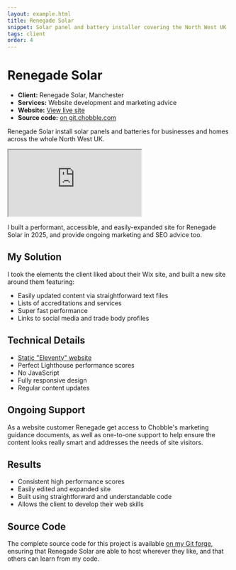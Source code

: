 ```yaml
---
layout: example.html
title: Renegade Solar
snippet: Solar panel and battery installer covering the North West UK
tags: client
order: 4
---
```


# Renegade Solar

- **Client:** Renegade Solar, Manchester
- **Services:** Website development and marketing advice
- **Website:** [View live site](https://renegade-solar.co.uk)
- **Source code:** [on git.chobble.com](https://git.chobble.com/hosted-by-chobble/renegade-solar)

Renegade Solar install solar panels and batteries for businesses and homes across the whole North West UK.

<iframe src="https://renegade-solar.co.uk"></iframe>

I built a performant, accessible, and easily-expanded site for Renegade Solar in 2025, and provide ongoing marketing and SEO advice too.

## My Solution

I took the elements the client liked about their Wix site, and built a new site around them featuring:

- Easily updated content via straightforward text files
- Lists of accreditations and services
- Super fast performance
- Links to social media and trade body profiles

## Technical Details

- [Static "Eleventy" website](/services/static-websites/)
- Perfect Lighthouse performance scores
- No JavaScript
- Fully responsive design
- Regular content updates

## Ongoing Support

As a website customer Renegade get access to Chobble's marketing guidance documents, as well as one-to-one support to help ensure the content looks really smart and addresses the needs of site visitors.

## Results

- Consistent high performance scores
- Easily edited and expanded site
- Built using straightforward and understandable code
- Allows the client to develop their web skills

## Source Code

The complete source code for this project is available [on my Git forge](https://git.chobble.com/hosted-by-chobble/renegade-solar), ensuring that Renegade Solar are able to host wherever they like, and that others can learn from my code.

